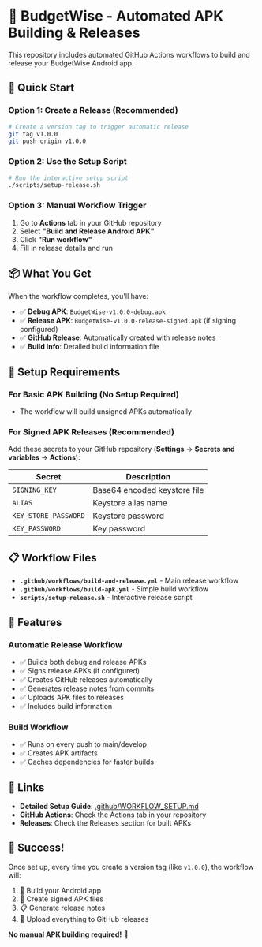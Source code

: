 # 🚀 BudgetWise - Automated APK Building & Releases

This repository includes automated GitHub Actions workflows to build and release your BudgetWise Android app.

## 📱 Quick Start

### Option 1: Create a Release (Recommended)
```bash
# Create a version tag to trigger automatic release
git tag v1.0.0
git push origin v1.0.0
```

### Option 2: Use the Setup Script
```bash
# Run the interactive setup script
./scripts/setup-release.sh
```

### Option 3: Manual Workflow Trigger
1. Go to **Actions** tab in your GitHub repository
2. Select **"Build and Release Android APK"**
3. Click **"Run workflow"**
4. Fill in release details and run

## 📦 What You Get

When the workflow completes, you'll have:

- ✅ **Debug APK**: `BudgetWise-v1.0.0-debug.apk`
- ✅ **Release APK**: `BudgetWise-v1.0.0-release-signed.apk` (if signing configured)
- ✅ **GitHub Release**: Automatically created with release notes
- ✅ **Build Info**: Detailed build information file

## 🔧 Setup Requirements

### For Basic APK Building (No Setup Required)
- The workflow will build unsigned APKs automatically

### For Signed APK Releases (Recommended)
Add these secrets to your GitHub repository (**Settings** → **Secrets and variables** → **Actions**):

| Secret | Description |
|--------|-------------|
| `SIGNING_KEY` | Base64 encoded keystore file |
| `ALIAS` | Keystore alias name |
| `KEY_STORE_PASSWORD` | Keystore password |
| `KEY_PASSWORD` | Key password |

## 📋 Workflow Files

- **`.github/workflows/build-and-release.yml`** - Main release workflow
- **`.github/workflows/build-apk.yml`** - Simple build workflow
- **`scripts/setup-release.sh`** - Interactive release script

## 🎯 Features

### Automatic Release Workflow
- ✅ Builds both debug and release APKs
- ✅ Signs release APKs (if configured)
- ✅ Creates GitHub releases automatically
- ✅ Generates release notes from commits
- ✅ Uploads APK files to releases
- ✅ Includes build information

### Build Workflow
- ✅ Runs on every push to main/develop
- ✅ Creates APK artifacts
- ✅ Caches dependencies for faster builds

## 🔗 Links

- **Detailed Setup Guide**: [.github/WORKFLOW_SETUP.md](.github/WORKFLOW_SETUP.md)
- **GitHub Actions**: Check the Actions tab in your repository
- **Releases**: Check the Releases section for built APKs

## 🎉 Success!

Once set up, every time you create a version tag (like `v1.0.0`), the workflow will:

1. 🔨 Build your Android app
2. 📱 Create signed APK files
3. 📋 Generate release notes
4. 🚀 Upload everything to GitHub releases

**No manual APK building required!** 🎊